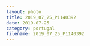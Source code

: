 ```yaml
---
layout: photo
title: 2019_07_25_P1140392
date: 2019-07-25
category: portugal
filename: 2019_07_25_P1140392
---
```

